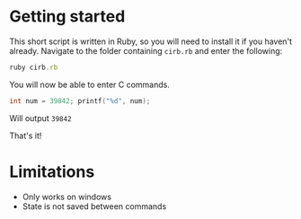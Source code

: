 # Getting started

This short script is written in Ruby, so you will need to install it if you haven't already. Navigate to the folder containing `cirb.rb` and enter the following:

```ruby
ruby cirb.rb
```

You will now be able to enter C commands.

```C
int num = 39842; printf("%d", num);
```

Will output `39842`

That's it!

# Limitations

* Only works on windows
* State is not saved between commands